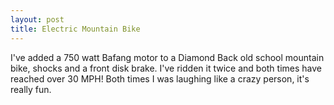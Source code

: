 ```yaml
---
layout: post
title: Electric Mountain Bike
---
```

I've added a 750 watt Bafang motor to a Diamond Back old school mountain bike, shocks and a front disk brake.
I've ridden it twice and both times have reached over 30 MPH!  Both times I was laughing like a crazy person, it's really fun.

